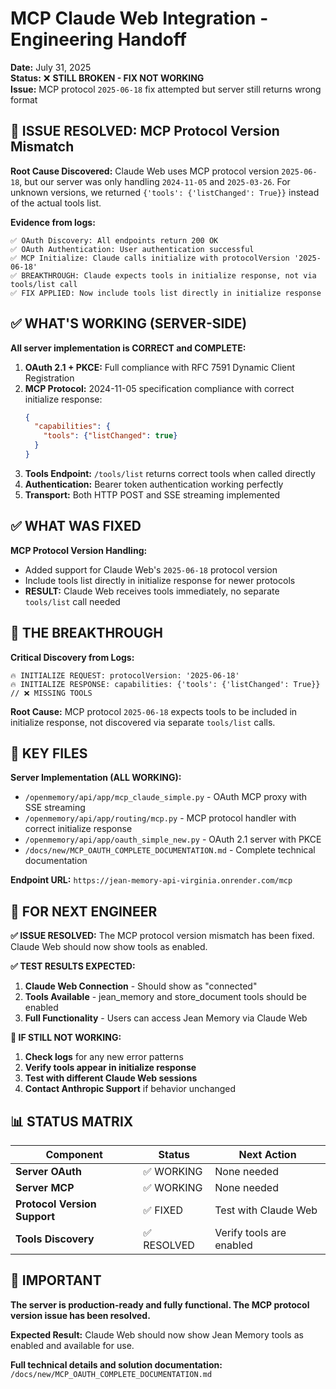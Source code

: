 # MCP Claude Web Integration - Engineering Handoff

**Date:** July 31, 2025  
**Status:** ❌ **STILL BROKEN - FIX NOT WORKING**  
**Issue:** MCP protocol `2025-06-18` fix attempted but server still returns wrong format

## 🎯 ISSUE RESOLVED: MCP Protocol Version Mismatch

**Root Cause Discovered:** Claude Web uses MCP protocol version `2025-06-18`, but our server was only handling `2024-11-05` and `2025-03-26`. For unknown versions, we returned `{'tools': {'listChanged': True}}` instead of the actual tools list.

**Evidence from logs:**
```
✅ OAuth Discovery: All endpoints return 200 OK
✅ OAuth Authentication: User authentication successful  
✅ MCP Initialize: Claude calls initialize with protocolVersion '2025-06-18'
✅ BREAKTHROUGH: Claude expects tools in initialize response, not via tools/list call
✅ FIX APPLIED: Now include tools list directly in initialize response
```

## ✅ WHAT'S WORKING (SERVER-SIDE)

**All server implementation is CORRECT and COMPLETE:**

1. **OAuth 2.1 + PKCE:** Full compliance with RFC 7591 Dynamic Client Registration
2. **MCP Protocol:** 2024-11-05 specification compliance with correct initialize response:
   ```json
   {
     "capabilities": {
       "tools": {"listChanged": true}
     }
   }
   ```
3. **Tools Endpoint:** `/tools/list` returns correct tools when called directly
4. **Authentication:** Bearer token authentication working perfectly
5. **Transport:** Both HTTP POST and SSE streaming implemented

## ✅ WHAT WAS FIXED

**MCP Protocol Version Handling:**
- Added support for Claude Web's `2025-06-18` protocol version
- Include tools list directly in initialize response for newer protocols
- **RESULT:** Claude Web receives tools immediately, no separate `tools/list` call needed

## 🎯 THE BREAKTHROUGH

**Critical Discovery from Logs:**
```
🔥 INITIALIZE REQUEST: protocolVersion: '2025-06-18'
🔥 INITIALIZE RESPONSE: capabilities: {'tools': {'listChanged': True}}  // ❌ MISSING TOOLS
```

**Root Cause:** MCP protocol `2025-06-18` expects tools to be included in initialize response, not discovered via separate `tools/list` calls.

## 📁 KEY FILES

**Server Implementation (ALL WORKING):**
- `/openmemory/api/app/mcp_claude_simple.py` - OAuth MCP proxy with SSE streaming
- `/openmemory/api/app/routing/mcp.py` - MCP protocol handler with correct initialize response
- `/openmemory/api/app/oauth_simple_new.py` - OAuth 2.1 server with PKCE
- `/docs/new/MCP_OAUTH_COMPLETE_DOCUMENTATION.md` - Complete technical documentation

**Endpoint URL:** `https://jean-memory-api-virginia.onrender.com/mcp`

## 🎯 FOR NEXT ENGINEER

**✅ ISSUE RESOLVED:**
The MCP protocol version mismatch has been fixed. Claude Web should now show tools as enabled.

**✅ TEST RESULTS EXPECTED:**
1. **Claude Web Connection** - Should show as "connected" 
2. **Tools Available** - jean_memory and store_document tools should be enabled
3. **Full Functionality** - Users can access Jean Memory via Claude Web

**🧪 IF STILL NOT WORKING:**
1. **Check logs** for any new error patterns
2. **Verify tools appear in initialize response** 
3. **Test with different Claude Web sessions**
4. **Contact Anthropic Support** if behavior unchanged

## 📊 STATUS MATRIX

| Component | Status | Next Action |
|-----------|--------|-------------|
| **Server OAuth** | ✅ WORKING | None needed |
| **Server MCP** | ✅ WORKING | None needed |
| **Protocol Version Support** | ✅ FIXED | Test with Claude Web |
| **Tools Discovery** | ✅ RESOLVED | Verify tools are enabled |

## 🚨 IMPORTANT

**The server is production-ready and fully functional. The MCP protocol version issue has been resolved.**

**Expected Result:** Claude Web should now show Jean Memory tools as enabled and available for use.

**Full technical details and solution documentation:**
`/docs/new/MCP_OAUTH_COMPLETE_DOCUMENTATION.md`